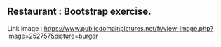 ## Restaurant : Bootstrap exercise.


Link image : https://www.publicdomainpictures.net/fr/view-image.php?image=252757&picture=burger
